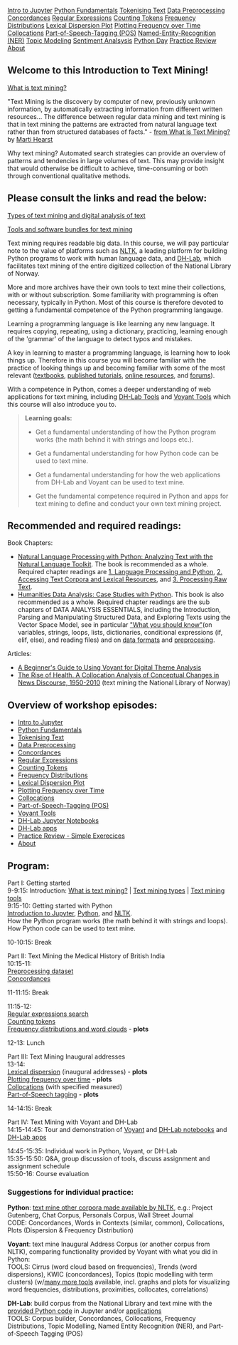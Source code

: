 [Intro to Jupyter](episodes/02-jupyter-notebook.md)
[Python Fundamentals](episodes/03-python-basics.md)
[Tokenising Text](episodes/04-tokenising-text.md)
[Data Preprocessing](episodes/05-preprocessing-dataset.md)
[Concordances](episodes/06-concordances.md)
[Regular Expressions](episodes/07-regular-expression-search.md)
[Counting Tokens](episodes/08-counting-tokens.md)
[Frequency Distributions](episodes/09-frequency-distributions.md)
[Lexical Dispersion Plot](episodes/10-lexical-dispersion-plot.md)
[Plotting Frequency over Time](episodes/11-plotting-frequency-over-time.md)
[Collocations](episodes/12-collocations.md)
[Part-of-Speech-Tagging (POS)](episodes/13-part-of-speech-tagging-text.md)
[Named-Entity-Recognition (NER)](https://ang-uio.github.io/Textmining/episodes/16-textmine-dh-lab-app.html#named-entity-recognition-ner)
[Topic Modeling](https://ang-uio.github.io/Textmining/episodes/14-textmine-voyant.html#topic-modeling)
[Sentiment Analsysis](https://ang-uio.github.io/Textmining/episodes/15-textmine-dh-lab.html#sentiment-analysis)
[Python Day](python-day.md)
[Practice Review](episodes/review.md)
[About](episodes/01-textmining-intro.md)

## Welcome to this Introduction to Text Mining!

[What is text mining?](https://www.ub.uio.no/english/libraries/dsc/research-methods/text-mining/)

"Text Mining is the discovery by computer of new, previously unknown information, by automatically extracting information from different written resources... The difference between regular data mining and text mining is that in text mining the patterns are extracted from natural language text rather than from structured databases of facts." - [from What is Text Mining?](https://people.ischool.berkeley.edu/~hearst/text-mining.html) by [Marti Hearst](https://en.wikipedia.org/wiki/Marti_Hearst)

Why text mining? Automated search strategies can provide an overview of patterns and tendencies in large volumes of text. This may provide insight that would otherwise be difficult to achieve, time-consuming or both through conventional qualitative methods.

## Please consult the links and read the below:

[Types of text mining and digital analysis of text](https://www.ub.uio.no/english/libraries/dsc/research-methods/text-mining/text-mining-types.html)

[Tools and software bundles for text mining](https://www.ub.uio.no/english/libraries/dsc/research-methods/text-mining/tools-software-bundles.html)

Text mining requires readable big data. In this course, we will pay particular note to the value of platforms such as [NLTK](https://www.nltk.org/), a leading platform for building Python programs to work with human language data, and [DH-Lab](https://www.nb.no/dh-lab/), which facilitates text mining of the entire digitized collection of the National Library of Norway. 

More and more archives have their own tools to text mine their collections, with or without subscription. Some familiarity with programming is often necessary, typically in Python. Most of this course is therefore devoted to getting a fundamental competence of the Python programming langauge.

Learning a programming language is like learning any new language. It requires copying, repeating, using a dictionary, practicing, learning enough of the 'grammar' of the language to detect typos and mistakes.

A key in learning to master a programming language, is learning how to look things up. Therefore in this course you will become familiar with the practice of looking things up and becoming familiar with some of the most relevant ([textbooks](https://ang-uio.github.io/Textmining/#recommended-readings), [published tutorials](https://programminghistorian.org/en/lessons/?search=python), [online resources](https://github.com/sgsinclair/alta/blob/2eb10ab6787d032e317ce883fb0bc3427406333d/ipynb/Useful%20Resources.ipynb), and [forums](https://stackoverflow.com/)).

With a competence in Python, comes a deeper understanding of web applications for text mining, including [DH-Lab Tools](https://www.nb.no/dh-lab/) and [Voyant Tools](https://voyant-tools.org/docs/#!/guide/about) which this course will also introduce you to. 

> **Learning goals:**
> 
> - Get a fundamental understanding of how the Python program works (the math behind it with strings and loops etc.).
> 
> - Get a fundamental understanding for how Python code can be used to text mine.
>
> - Get a fundamental understanding for how the web applications from DH-Lab and Voyant can be used to text mine.
>
> - Get the fundamental competence required in Python and apps for text mining to define and conduct your own text mining project.

## Recommended and required readings:
Book Chapters: 
- [Natural Language Processing with Python: Analyzing Text with the Natural Language Toolkit](https://www.nltk.org/book/). The book is recommended as a whole. Required chapter readings are [1. Language Processing and Python](https://www.nltk.org/book/ch01.html), [2. Accessing Text Corpora and Lexical Resources](https://www.nltk.org/book/ch02.html), and [3. Processing Raw Text](https://www.nltk.org/book/ch03.html).
- [Humanities Data Analysis: Case Studies with Python](https://www.humanitiesdataanalysis.org/index.html). This book is also recommended as a whole. Required chapter readings are the sub chapters of DATA ANALYSIS ESSENTIALS, including the Introduction, Parsing and Manipulating Structured Data, and Exploring Texts using the Vector Space Model, see in particular ["What you should know"](https://www.humanitiesdataanalysis.org/introduction-cook-books/notebook.html#what-you-should-know)(on variables, strings, loops, lists, dictionaries, conditional expressions (if, elif, else), and reading files) and on [data formats](https://www.humanitiesdataanalysis.org/getting-data/notebook.html#plain-text) and [preprocesing](https://www.humanitiesdataanalysis.org/vector-space-model/notebook.html#text-preprocessing).

Articles:
- [A Beginner's Guide to Using Voyant for Digital Theme Analysis](https://hcommons.org/deposits/item/hc:49487/)
- [The Rise of Health. A Collocation Analysis of Conceptual Changes in News Discourse, 1950-2010](https://www-berghahnjournals-com.ezproxy.uio.no/view/journals/contributions/17/2/choc170202.xml) (text mining the National Library of Norway)

## Overview of workshop episodes:

- [Intro to Jupyter](episodes/02-jupyter-notebook.md)
- [Python Fundamentals](episodes/03-python-basics.md)
- [Tokenising Text](episodes/04-tokenising-text.md)
- [Data Preprocessing](episodes/05-preprocessing-dataset.md)
- [Concordances](episodes/06-concordances.md)
- [Regular Expressions](episodes/07-regular-expression-search.md)
- [Counting Tokens](episodes/08-counting-tokens.md)
- [Frequency Distributions](episodes/09-frequency-distributions.md)
- [Lexical Dispersion Plot](episodes/10-lexical-dispersion-plot.md)
- [Plotting Frequency over Time](episodes/11-plotting-frequency-over-time.md)
- [Collocations](episodes/12-collocations.md)
- [Part-of-Speech-Tagging (POS)](episodes/13-part-of-speech-tagging-text.md)
- [Voyant Tools](episodes/14-textmine-voyant.md)
- [DH-Lab Jupyter Notebooks](episodes/15-textmine-dh-lab.md)
- [DH-Lab apps](episodes/16-textmine-dh-lab-app.md)
- [Practice Review - Simple Exerecices](episodes/review.md)
- [About](episodes/01-textmining-intro.md)

## Program: 

Part I: Getting started  
9-9:15: Introduction: [What is text mining?](https://www.ub.uio.no/english/libraries/dsc/research-methods/text-mining/)
 | [Text mining types](https://www.ub.uio.no/english/libraries/dsc/research-methods/text-mining/text-mining-types.html) | [Text mining tools](https://www.ub.uio.no/english/libraries/dsc/research-methods/text-mining/tools-software-bundles.html)  
9:15-10: Getting started with Python  
[Introduction to Jupyter](episodes/02-jupyter-notebook.md), [Python](episodes/03-python-basics.md), and [NLTK](episodes/04-tokenising-text.md).   
How the Python program works (the math behind it with strings and loops).  
How Python code can be used to text mine.  
  
10-10:15: Break  
  
Part II: Text Mining the Medical History of British India   
10:15-11:  
[Preprocessing dataset](episodes/05-preprocessing-dataset.md)  
[Concordances](episodes/06-concordances.md)

11-11:15: Break

11:15-12:  
[Regular expressions search](episodes/07-regular-expression-search.md)  
[Counting tokens](episodes/08-counting-tokens.md)  
[Frequency distributions and word clouds](episodes/09-frequency-distributions.md) - **plots**  

12-13: Lunch

Part III: Text Mining Inaugural addresses  
13-14:  
[Lexical dispersion](episodes/10-lexical-dispersion-plot.md) (inaugural addresses) - **plots**    
[Plotting frequency over time](episodes/11-plotting-frequency-over-time.md) - **plots**  
[Collocations](episodes/12-collocations.md) (with specified measured)  
[Part-of-Speech tagging](episodes/13-part-of-speech-tagging-text.md) - **plots**  
  
14-14:15: Break  

Part IV: Text Mining with Voyant and DH-Lab   
14:15-14:45: Tour and demonstration of [Voyant](episodes/14-textmine-voyant.md) and [DH-Lab notebooks](episodes/15-textmine-dh-lab.md) and [DH-Lab apps](episodes/16-textmine-dh-lab-app.md)  
  
14:45-15:35: Individual work in Python, Voyant, or DH-Lab  
15:35-15:50: Q&A, group discussion of tools, discuss assignment and assignment schedule  
15:50-16: Course evaluation  

### Suggestions for individual practice:

**Python**: [text mine other corpora made available by NLTK](episodes/review.md), e.g.: 
Project Gutenberg, Chat Corpus, Personals Corpus, Wall Street Journal  
CODE: Concordances, Words in Contexts (similar, common), Collocations, Plots (Dispersion & Frequency Distribution)

**Voyant**: text mine Inaugural Address Corpus (or another corpus from NLTK), comparing functionality provided by Voyant with what you did in Python:  
TOOLS: Cirrus (word cloud based on frequencies), Trends (word dispersions), KWIC (concordances), Topics (topic modelling with term clusters)
(w/[many more tools](https://voyant-tools.org/docs/#!/guide/start) available, incl. graphs and plots for visualizing word frequencies, distributions, proximities, collocates, correlations)

**DH-Lab**: build corpus from the National Library and text mine with the [provided Python code](https://nationallibraryofnorway.github.io/digital_tekstanalyse/tutorial.html) in Jupyter and/or [applications](https://www.nb.no/dh-lab/apper/)  
TOOLS: Corpus builder, Concordances, Collocations, Frequency Distributions, Topic Modelling, Named Entity Recognition (NER), and Part-of-Speech Tagging (POS)
